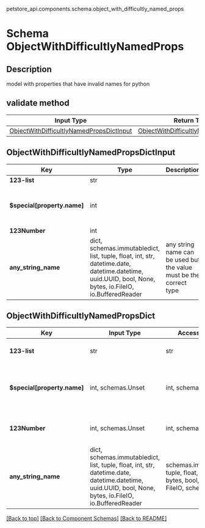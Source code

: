 petstore_api.components.schema.object_with_difficultly_named_props
# Schema ObjectWithDifficultlyNamedProps

## Description
model with properties that have invalid names for python

## validate method
Input Type | Return Type | Notes
------------ | ------------- | -------------
[ObjectWithDifficultlyNamedPropsDictInput](#objectwithdifficultlynamedpropsdictinput) | [ObjectWithDifficultlyNamedPropsDict](#objectwithdifficultlynamedpropsdict) |

## ObjectWithDifficultlyNamedPropsDictInput
Key | Type |  Description | Notes
------------ | ------------- | ------------- | -------------
**123-list** | str |  |
**$special[property.name]** | int |  | [optional] value must be a 64 bit integer
**123Number** | int |  | [optional]
**any_string_name** | dict, schemas.immutabledict, list, tuple, float, int, str, datetime.date, datetime.datetime, uuid.UUID, bool, None, bytes, io.FileIO, io.BufferedReader | any string name can be used but the value must be the correct type | [optional]

## ObjectWithDifficultlyNamedPropsDict
Key | Input Type | Accessed Type | Description | Notes
------------ | ------------- | ------------- | ------------- | -------------
**123-list** | str | str |  | value must be accessed with instance["123-list"] because the key is not a valid identifier 
**$special[property.name]** | int, schemas.Unset | int, schemas.Unset |  | [optional] value must be accessed with instance["$special[property.name]"] because the key is not a valid identifier  value must be a 64 bit integer
**123Number** | int, schemas.Unset | int, schemas.Unset |  | [optional] value must be accessed with instance["123Number"] because the key is not a valid identifier 
**any_string_name** | dict, schemas.immutabledict, list, tuple, float, int, str, datetime.date, datetime.datetime, uuid.UUID, bool, None, bytes, io.FileIO, io.BufferedReader | schemas.immutabledict, tuple, float, int, str, bytes, bool, None, FileIO, schemas.Unset | any string name can be used but the value must be the correct type | [optional] typed value is accessed with the get_additional_property_ method

[[Back to top]](#top) [[Back to Component Schemas]](../../../README.md#Component-Schemas) [[Back to README]](../../../README.md)
